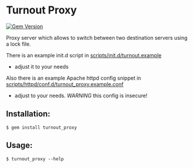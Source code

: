 Turnout Proxy
=============

[![Gem Version](https://badge.fury.io/rb/turnout_proxy.png)](http://badge.fury.io/rb/turnout_proxy)

Proxy server which allows to switch between two destination servers using a lock file.

There is an example init.d script in [scripts/init.d/turnout.example](https://github.com/v-yarotsky/turnout_proxy/blob/master/scripts/init.d/turnout.example)
- adjust it to your needs

Also there is an example Apache httpd config snippet in [scripts/httpd/conf.d/turnout_proxy.example.conf](https://github.com/v-yarotsky/turnout_proxy/blob/master/scripts/httpd/conf.d/turnout_proxy.example.conf)
- adjust to your needs. *WARNING* this config is insecure!

Installation:
-------------

    $ gem install turnout_proxy

Usage:
------

    $ turnout_proxy --help

